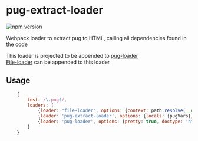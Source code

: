 # pug-extract-loader
[![npm version](https://badge.fury.io/js/pug-extract-loader.svg)](https://badge.fury.io/js/pug-extract-loader)

Webpack loader to extract pug to HTML, calling all dependencies found in the code

This loader is projected to be appended to [pug-loader](https://github.com/pugjs/pug-loader)  
[File-loader](https://github.com/webpack-contrib/file-loader) can be appended to this loader

## Usage


``` javascript
    {
        test: /\.pug$/,
        loaders: [
            {loader: "file-loader", options: {context: path.resolve(__dirname, 'src', 'views', 'pages'), name: '[path][name].html'}}
            {loader: 'pug-extract-loader', options: {locals: {pugVars}}},
            {loader: 'pug-loader', options: {pretty: true, doctype: 'html'}},
        ]
    }
```
